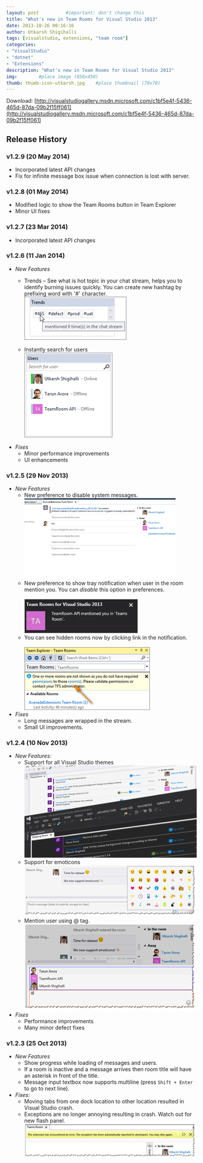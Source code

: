 ```yaml
---
layout: post          #important: don't change this
title: "What's new in Team Rooms for Visual Studio 2013"
date: 2013-10-26 00:16:16
author: Utkarsh Shigihalli
tags: [visualstudio, extensions, "team room"]
categories:
- "VisualStudio"
- "dotnet"
- "Extensions"
description: "What's new in Team Rooms for Visual Studio 2013"
img:        #place image (850x450)
thumb: thumb-icon-utkarsh.jpg    #place thumbnail (70x70)
---
```

Download: [http://visualstudiogallery.msdn.microsoft.com/c1bf5e4f-5436-465d-87da-09b2f15ff061](http://visualstudiogallery.msdn.microsoft.com/c1bf5e4f-5436-465d-87da-09b2f15ff061)

## Release History

### v1.2.9 (20 May 2014)

- Incorporated latest API changes
- Fix for infinite message box issue when connection is lost with server.

### v1.2.8 (01 May 2014)

- Modified logic to show the Team Rooms button in Team Explorer
- Minor UI fixes

### v1.2.7 (23 Mar 2014)

- Incorporated latest API changes

### v1.2.6 (11 Jan 2014)

- *New Features*
	- Trends – See what is hot topic in your chat stream, helps you to identify burning issues quickly. You can create new hashtag by prefixing word with '#' character.<br/>
	![1](/images/screenshots/utkarsh/2013_10_26_what's_new_in_team_Image1.png)

	- Instantly search for users <br/>
	![image_thumb2](/images/screenshots/utkarsh/2013_10_26_what's_new_in_team_Image2.png)
- *Fixes*
	- Minor performance improvements
	- UI enhancements

### v1.2.5 (29 Nov 2013)       

- *New Features*
	- New preference to disable system messages.<br/>
	![HideSystemMessagesNew](/images/screenshots/utkarsh/2013_10_26_what's_new_in_team_Image3.gif)
	- New preference to show tray notification when user in the room mention you. You can *disable* this option in preferences.<br/>           
	![clip_image002](/images/screenshots/utkarsh/2013_10_26_what's_new_in_team_Image4.jpg)
	- You can see hidden rooms now by clicking link in the notification.<br/>           
	![image](/images/screenshots/utkarsh/2013_10_26_what's_new_in_team_Image5.png "image")
- *Fixes*
	- Long messages are wrapped in the stream. 
	- Small UI improvements.         
	
### v1.2.4 (10 Nov 2013)

- *New Features:*
	- Support for all Visual Studio themes <br/>
	![screenshot-theme](/images/screenshots/utkarsh/2013_10_26_what's_new_in_team_Image6.png)
	- Support for emoticons
	![emoticon](/images/screenshots/utkarsh/2013_10_26_what's_new_in_team_Image7.png)
	- Mention user using @ tag.
	![image](/images/screenshots/utkarsh/2013_10_26_what's_new_in_team_Image8.png)
- *Fixes*
	- Performance improvements 
	- Many minor defect fixes         

### v1.2.3 (25 Oct 2013)
       
- *New Features*
	- Show progress while loading of messages and users.
	- If a room is inactive and a message arrives then room title will have an asterisk in front of the title.
	- Message input textbox now supports multiline (press `Shift + Enter` to go to next line).
- *Fixes:*
	- Moving tabs from one dock location to other location resulted in Visual Studio crash. 
	- Exceptions are no longer annoying resulting in crash. Watch out for new flash panel.           
	![image](/images/screenshots/utkarsh/2013_10_26_what's_new_in_team_Image9.png)
